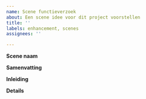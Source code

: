 ```yaml
---
name: Scene functieverzoek
about: Een scene idee voor dit project voorstellen
title: ''
labels: enhancement, scenes
assignees: ''

---
```


**Scene naam**
<!-- De scenes naam.-->

**Samenvatting**
<!-- Een samenvatting van de scene.-->

**Inleiding**
<!-- Een uitleg van de backstory voor hoe je bij dit level komt.-->

**Details**
<!-- Een gedetailleerde uitleg van dit level.-->
